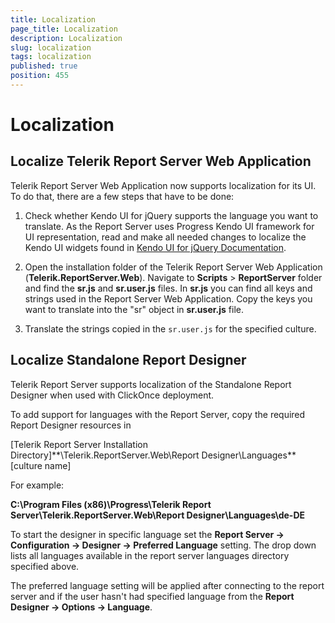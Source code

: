 ```yaml
---
title: Localization
page_title: Localization
description: Localization
slug: localization
tags: localization
published: true
position: 455
---
```


# Localization

## Localize Telerik Report Server Web Application 
 
Telerik Report Server Web Application now supports localization for its UI. To do that, there are a few steps that have to be done:

1. Check whether Kendo UI for jQuery supports the language you want to translate. As the Report Server uses Progress Kendo UI framework for UI representation, read and make all needed changes to localize the Kendo UI widgets found in [Kendo UI for jQuery Documentation](https://docs.telerik.com/kendo-ui/framework/localization/overview).

2. Open the installation folder of the Telerik Report Server Web Application (**Telerik.ReportServer.Web**). Navigate to **Scripts** > **ReportServer** folder and find the **sr.js** and **sr.user.js** files. In **sr.js** you can find all keys and strings used in the Report Server Web Application. Copy the keys you want to translate into the "sr" object in **sr.user.js** file. 

3. Translate the strings copied in the `sr.user.js` for the specified culture.


## Localize Standalone Report Designer

Telerik Report Server supports localization of the Standalone Report Designer when used with ClickOnce deployment.

To add support for languages with the Report Server, copy the required Report Designer resources in 

[Telerik Report Server Installation Directory]**\Telerik.ReportServer.Web\Report Designer\Languages\**[culture name]

For example: 

**C:\Program Files (x86)\Progress\Telerik Report Server\Telerik.ReportServer.Web\Report Designer\Languages\de-DE**

To start the designer in specific language set the **Report Server -> Configuration -> Designer -> Preferred Language** setting. The drop down lists all languages available in the report server languages directory specified above.

The preferred language setting will be applied after connecting to the report server and if the user hasn't had specified language from the **Report Designer -> Options -> Language**.
